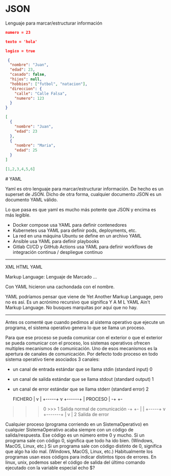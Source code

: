 # JSON

Lenguaje para marcar/estructurar información

```json
numero = 23
```
```json
texto = 'hola'
```
```json
logico = true
```
```json
 {
  "nombre": "Juan",
  "edad": 23,
  "casado": false,
  "hijos": null,
  "hobbies": ["futbol", "natacion"],
  "direccion": {
    "calle": "Calle Falsa",
    "numero": 123
  }
}
```
```json
[
  {
    "nombre": "Juan",
    "edad": 23
  },
  {
    "nombre": "Maria",
    "edad": 25
  }
]
```
```json
[1,2,3,4,5,6]
```

# YAML

Yaml es otro lenguaje para marcar/estructurar información.
De hecho es un superset de JSON.
Dicho de otra forma, cualquier documento JSON es un documento YAML válido.

Lo que pasa es que yaml es mucho más potente que JSON y encima es más legible.

- Docker compose usa YAML para definir contenedores
- Kubernetes usa YAML para definir pods, deployments, etc.
- La red en una máquina Ubuntu se define en un archivo YAML
- Ansible usa YAML para definir playbooks
- Gitlab CI/CD y GitHub Actions usa YAML para definir workflows de integración continua / despliegue continuo

---

 XML
HTML
YAML
  
  Markup Language: Lenguaje de Marcado <tag>...</tag>

Con YAML hicieron una cachondada con el nombre.

YAML podríamos pensar que viene de Yet Another Markup Language, pero no es así.
Es un acrónimo recursivo que significa 
Y    A     M      L
YAML Ain't Markup Language. No busques marquitas por aquí que no hay.

---

Antes os comenté que cuando pedimos al sistema operativo que ejecute un programa, el sistema operativo genera lo que se llama un proceso.

Para que ese proceso se pueda comunicar con el exterior o que el exterior se pueda comunicar con el proceso, los sistemas operativos ofrecen multiples mecanismos de comunicación.
Uno de esos mecanismos es la apertura de canales de comunicación.
Por defecto todo proceso en todo sistema operativo tiene asociados 3 canales:
-  un canal de entrada estándar que se llama stdin (standard input)    0
-  un canal de salida estándar que se llama stdout (standard output)   1
-  un canal de error estándar que se llama stderr (standard error)     2

      FICHERO
        | v |
  +-----+ v +------+
  |    PROCESO     |
 -+                +-
>>> 0              >>> 1 Salida normal de comunicación
 -+                +-
  |                |
  +-----+ v +-------+
        | v |
          2 Salida de error



Cualquier proceso (programa corriendo en un SistemaOperativo) en cualquier SistemaOperativo acaba siempre con un código de salida/respuesta. Ese código es un número entre 0 y mucho.
Si un programa sale con código 0, significa que todo ha ido bien. (Windows, MacOS, Linux, etc.)
Si un programa sale con código distinto de 0, significa que algo ha ido mal. (Windows, MacOS, Linux, etc.)
Habitualmente los programas usan esos códigos para indicar distintos tipos de errores.
En linux, unix, podemos saber el código de salida del último comando ejecutado con la variable especial echo $?